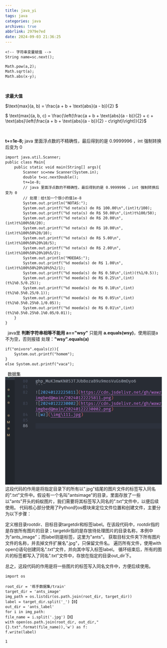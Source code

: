 ```yaml
---
title: java_yi
tags: java
categories: java
archives: true
abbrlink: 2979e7ed
date: 2024-09-03 21:36:25
---
```

```
<!-- 字符串变量赋值 -->
String name=sc.next();
```
```
Math.pow(a,2);
Math.sqrt(a);
Math.abs(x-y);
```
&nbsp;

**求最大值**

  $\text{max}(a, b) = \frac{a + b + \text{abs}(a - b)}{2} $ 



  $ \text{max}(a, b, c) = \frac{\left(\frac{a + b + \text{abs}(a - b)}{2} + c + \text{abs}\left(\frac{a + b + \text{abs}(a - b)}{2} - c\right)\right)}{2}$
   


&nbsp;

**t+=1e-8;**
java 里面浮点数的不精确性，最后得到的是 0.9999996 ，int 强制转换后变为 0
```
import java.util.Scanner;
public class Main{
    public static void main(String[] args){
        Scanner sc=new Scanner(System.in);
        double t=sc.nextDouble();
        t+=1e-8;
        // java 里面浮点数的不精确性，最后得到的是 0.9999996 ，int 强制转换后变为 0
        // 处理：给t加一个很小的值1e-8
        System.out.println("NOTAS:");
        System.out.printf("%d nota(s) de R$ 100.00\n",(int)t/100);
        System.out.printf("%d nota(s) de R$ 50.00\n",(int)t%100/50);
        System.out.printf("%d nota(s) de R$ 20.00\n",(int)t%100%50/20);
        System.out.printf("%d nota(s) de R$ 10.00\n",(int)t%100%50%20/10);
        System.out.printf("%d nota(s) de R$ 5.00\n",(int)t%100%50%20%10/5);
        System.out.printf("%d nota(s) de R$ 2.00\n",(int)t%100%50%20%10%5/2);
        System.out.println("MOEDAS:");
        System.out.printf("%d moeda(s) de R$ 1.00\n",(int)t%100%50%20%10%5%2/1);
        System.out.printf("%d moeda(s) de R$ 0.50\n",(int)(t%1/0.5));
        System.out.printf("%d moeda(s) de R$ 0.25\n",(int)(t%1%0.5/0.25));
        System.out.printf("%d moeda(s) de R$ 0.10\n",(int)(t%1%0.5%0.25/0.1));
        System.out.printf("%d moeda(s) de R$ 0.05\n",(int)(t%1%0.5%0.25%0.1/0.05));
        System.out.printf("%d moeda(s) de R$ 0.01\n",(int)(t%1%0.5%0.25%0.1%0.05/0.01));
    }
}
```

&nbsp;
java里 **判断字符串相等不能用 a=="wsy"**
只能用 **a.equals(wsy)**，使用前提a不为空，否则报错
处理：**"wsy".equals(a)**
```
if("onivoro".equals(z)){
    System.out.printf("homem");
}
else System.out.printf("vaca");
```
&nbsp;
数据集
![alt text](image.png)
这段代码的作用是将指定目录下的所有以".jpg"结尾的图片文件的标签写入同名的".txt"文件中。假设有一个名叫"antsimage"的目录，里面存放了一些以"ants"开头的蚂蚁图片，我们需要将其标签写入同名的".txt"文件中，以便后续使用。
代码核心部分使用了Python的os模块来定位文件位置和创建文件，主要分为以下步骤：

定义根目录rootdir、目标目录targetdir和标签label。在该段代码中，rootdir指的是存放所有图片的目录；targetdir指的是存放待处理图片的目录名称，本例中为"ants_image"；而label则是标签，这里为"ants"。
获取目标文件夹下所有图片文件的名称，并去掉文件扩展名".jpg"，只保留文件名。
遍历所有文件，使用with open()语句创建同名".txt"文件，并向其中写入标签label。
循环结束后，所有的图片的标签都写入了同名".txt"文件中，存放在指定的目录out_dir下。

总之，这段代码的作用是将一些图片的标签写入同名文件中，方便后续使用。
```
import os

root_dir = '练手数据集/train'
target_dir = 'ants_image'
img_path = os.listdir(os.path.join(root_dir, target_dir))
label = target_dir.split('_')【0】
out_dir = 'ants_label'
for i in img_path:
file_name = i.split('.jpg')【0】
with open(os.path.join(root_dir, out_dir,"{}.txt".format(file_name)),'w') as f:
f.write(label)
```
```
1
```